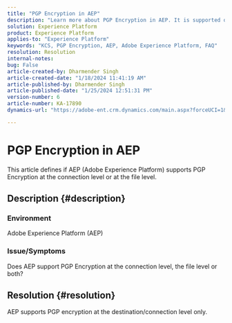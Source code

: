 ```yaml
---
title: "PGP Encryption in AEP"
description: "Learn more about PGP Encryption in AEP. It is supported only at the connection level."
solution: Experience Platform
product: Experience Platform
applies-to: "Experience Platform"
keywords: "KCS, PGP Encryption, AEP, Adobe Experience Platform, FAQ"
resolution: Resolution
internal-notes: 
bug: False
article-created-by: Dharmender Singh
article-created-date: "1/18/2024 11:41:19 AM"
article-published-by: Dharmender Singh
article-published-date: "1/25/2024 12:51:31 PM"
version-number: 6
article-number: KA-17890
dynamics-url: "https://adobe-ent.crm.dynamics.com/main.aspx?forceUCI=1&pagetype=entityrecord&etn=knowledgearticle&id=6e4a767d-f6b5-ee11-a569-6045bd0065b6"

---
```

# PGP Encryption in AEP


This article defines if AEP (Adobe Experience Platform) supports PGP Encryption at the connection level or at the file level.

## Description {#description}


### <b>Environment</b>

Adobe Experience Platform (AEP)

### <b>Issue/Symptoms</b>

Does AEP support PGP Encryption at the connection level, the file level or both?


## Resolution {#resolution}


AEP supports PGP encryption at the destination/connection level only.
